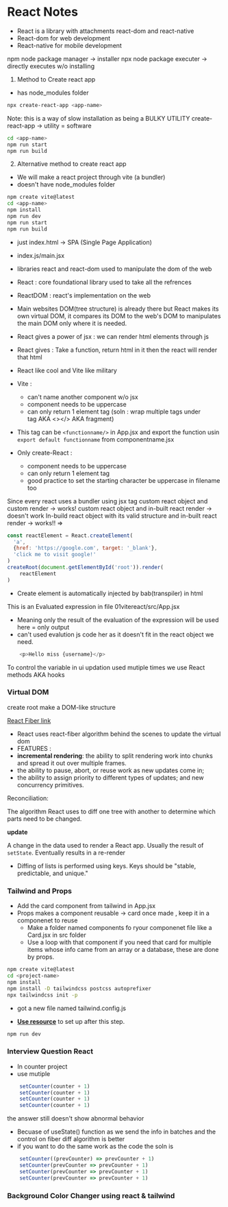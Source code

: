 # React Notes
- React is a library with attachments react-dom and react-native
- React-dom for web development
- React-native for mobile development 

npm node package manager -> installer
npx node package executer -> directly executes w/o installing

1. Method to Create react app
- has node_modules folder
```bash
npx create-react-app <app-name>
```
Note: this is a way of slow installation as being a BULKY UTILITY
create-react-app -> utility = software

```bash
cd <app-name>
npm run start
npm run build
```

2. Alternative method to create react app
- We will make a react project through vite (a bundler)
- doesn't have node_modules folder
```bash
npm create vite@latest
cd <app-name>
npm install
npm run dev
npm run start
npm run build
```

- just index.html -> SPA (Single Page Application)
- index.js/main.jsx
- libraries react and react-dom used to manipulate the dom of the web
- React : core foundational library used to take all the refrences
- ReactDOM : react's implementation on the web
- Main websites DOM(tree structure) is already there but React makes its own virtual DOM, it compares its DOM to the web's DOM to manipulates the main DOM only where it is needed.
- React gives a power of jsx : we can render html elements through js 
- React gives : Take a function, return html in it then the react will render that html
- React like cool and Vite like military
- Vite :
    - can't name another component w/o jsx 
    - component needs to be uppercase
    - can only return 1 element tag (soln : wrap multiple tags under <div></div> tag AKA <></> AKA fragment)
- This tag can be `<functionname/>` in App.jsx and export the function usin `export default functionname` from componentname.jsx

- Only create-React :
    - component needs to be uppercase
    - can only return 1 element tag
    - good practice to set the starting character be uppercase in filename too

Since every react uses a bundler using jsx tag
custom react object and custom render -> works!
custom react object and in-built react render -> doesn't work
In-build react object with its valid structure and in-built react render -> works!! =>
```js
const reactElement = React.createElement(
  'a',
  {href: 'https://google.com', target: '_blank'},
  'click me to visit google!'
)
createRoot(document.getElementById('root')).render(
    reactElement
)
```
- Create element is automatically injected by bab(transpiler) in html

This is an Evaluated expression in file 01vitereact/src/App.jsx
- Meaning only the result of the evaluation of the expression will be used here = only output
- can't used evalution js code her as it doesn't fit in the react object we need.
```js
    <p>Hello miss {username}</p>
```

To control the variable in ui updation used mutiple times we use React methods AKA hooks

### Virtual DOM
create root make a DOM-like structure

[React Fiber link](https://github.com/acdlite/react-fiber-architecture)
- React uses react-fiber algorithm behind the scenes to update the virtual dom
- FEATURES : 
-  **incremental rendering**: the ability to split rendering work into chunks and spread it out over multiple frames.
- the ability to pause, abort, or reuse work as new updates come in; 
- the ability to assign priority to different types of updates; and new concurrency primitives.

Reconciliation:

The algorithm React uses to diff one tree with another to determine which parts need to be changed.

**update**

A change in the data used to render a React app. Usually the result of `setState`. Eventually results in a re-render

- Diffing of lists is performed using keys. Keys should be "stable, predictable, and unique."

### Tailwind and Props
- Add the card component from tailwind in App.jsx
- Props makes a component reusable -> card once made , keep it in a componenet to reuse
    - Make a folder named components fo ryour componenet file like a Card.jsx in src folder
    - Use a loop with that component if you need that card for multiple items whose info came from an array or a database, these are done by props.


```bash
npm create vite@latest
cd <project-name>
npm install
npm install -D tailwindcss postcss autoprefixer
npx tailwindcss init -p
```
- got a new file named tailwind.config.js

- **[Use resource](https://tailwindcss.com/docs/guides/vite)** to set up after this step.

```bash
npm run dev
```

### Interview Question React
- In counter project
- use mutiple 
```jsx
    setCounter(counter + 1)
    setCounter(counter + 1)
    setCounter(counter + 1)
    setCounter(counter + 1)
```
the answer still doesn't show abnormal behavior
- Becuase of useState() function as we send the info in batches and the control on fiber diff algorithm is better
- if you want to do the same work as the code the soln is
```jsx
    setCounter((prevCounter) => prevCounter + 1)
    setCounter(prevCounter => prevCounter + 1)
    setCounter(prevCounter => prevCounter + 1)
    setCounter(prevCounter => prevCounter + 1)
```

### Background Color Changer using react & tailwind